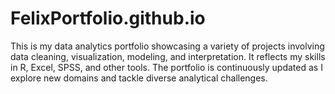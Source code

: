 # FelixPortfolio.github.io
This is my data analytics portfolio showcasing a variety of projects involving data cleaning, visualization, modeling, and interpretation. It reflects my skills in R, Excel, SPSS, and other tools. The portfolio is continuously updated as I explore new domains and tackle diverse analytical challenges.
